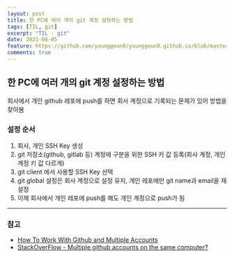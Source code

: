 ```yaml
---
layout: post
title: 한 PC에 여러 개의 git 계정 설정하는 방법
tags: [TIL, git]
excerpt: "TIL - git"
date: 2021-08-05
feature: https://github.com/younggeun0/younggeun0.github.io/blob/master/_posts/img/til/til.png?raw=true
comments: true
---
```

 
## 한 PC에 여러 개의 git 계정 설정하는 방법

회사에서 개인 github 레포에 push를 하면 회사 계정으로 기록되는 문제가 있어 방법을 찾아봄

### 설정 순서

1. 회사, 개인 SSH Key 생성
2. git 저장소(github, gitlab 등) 계정에 구분을 위한 SSH 키 값 등록(회사 계정, 개인 계정 키 값 다르게)
3. git client 에서 사용할 SSH Key 선택
4. git global 설정은 회사 계정으로 설정 유지, 개인 레포에만 git name과 email을 재설정
5. 이제 회사에서 개인 레포에 push를 해도 개인 계정으로 push가 됨

---

### 참고
* [How To Work With Github and Multiple Accounts](https://code.tutsplus.com/tutorials/quick-tip-how-to-work-with-github-and-multiple-accounts--net-22574)
* [StackOverFlow - Multiple github accounts on the same computer?](https://stackoverflow.com/a/67551599/9171850)
